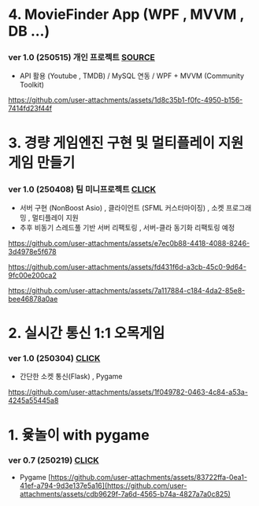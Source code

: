 # 4. MovieFinder App (WPF , MVVM , DB ...)
### ver 1.0 (250515) 개인 프로젝트 [SOURCE](https://github.com/Owl-jun/iot-wpf-2025/tree/main/day06/Day06Study)
- API 활용 (Youtube , TMDB) / MySQL 연동 / WPF + MVVM (Community Toolkit)

https://github.com/user-attachments/assets/1d8c35b1-f0fc-4950-b156-7414fd23f44f


# 3. 경량 게임엔진 구현 및 멀티플레이 지원 게임 만들기
### ver 1.0 (250408) 팀 미니프로젝트 [CLICK](https://github.com/Owl-jun/project_pkmbattle)
- 서버 구현 (NonBoost Asio) , 클라이언트 (SFML 커스터마이징) , 소켓 프로그래밍 , 멀티플레이 지원
- 추후 비동기 스레드풀 기반 서버 리팩토링 , 서버-클라 동기화 리팩토링 예정


https://github.com/user-attachments/assets/e7ec0b88-4418-4088-8246-3d4978e5f678

https://github.com/user-attachments/assets/fd431f6d-a3cb-45c0-9d64-9fc00e200ca2

https://github.com/user-attachments/assets/7a117884-c184-4da2-85e8-bee46878a0ae




# 2. 실시간 통신 1:1 오목게임
### ver 1.0 (250304) [CLICK](https://github.com/Owl-jun/mini_projects/tree/main/game_omok)
- 간단한 소켓 통신(Flask) , Pygame

https://github.com/user-attachments/assets/1f049782-0463-4c84-a53a-4245a55445a8

# 1. 윷놀이 with pygame 
### ver 0.7 (250219) [CLICK](https://github.com/Owl-jun/mini_projects/tree/main/miniproject_yutnori)
- Pygame
[https://github.com/user-attachments/assets/83722ffa-0ea1-41ef-a794-9d3e137e5a16](https://github.com/user-attachments/assets/cdb9629f-7a6d-4565-b74a-4827a7a0c825)




